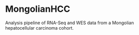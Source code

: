 # MongolianHCC
Analysis pipeline of RNA-Seq and WES data from a Mongolian hepatocellular carcinoma cohort.
